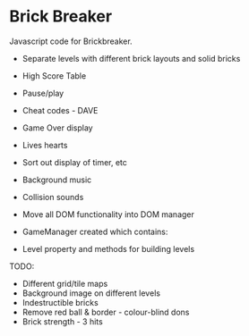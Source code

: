# Brick Breaker

Javascript code for Brickbreaker.

- Separate levels with different brick layouts and solid bricks
- High Score Table
- Pause/play

- Cheat codes - DAVE
- Game Over display
- Lives hearts
- Sort out display of timer, etc
- Background music
- Collision sounds

- Move all DOM functionality into DOM manager

- GameManager created which contains:
- Level property and methods for building levels


TODO:

- Different grid/tile maps
- Background image on different levels
- Indestructible bricks
- Remove red ball & border - colour-blind dons
- Brick strength - 3 hits